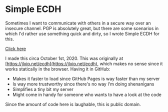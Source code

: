 # Simple ECDH

Sometimes I want to communicate with others in a secure way over an insecure channel. PGP is absolutely great, but there are some scenarios in which I'd rather use something quick and dirty, so I wrote Simple ECDH for this.

[Click here](https://jlxip.github.io/ecdh)

I made this circa October 1st, 2020. This was originally at [https://jlxip.net/ecdh](https://jlxip.net/ecdh), which makes no sense since it works statically in the browser. Having it in GitHub:

- Makes it faster to load since GitHub Pages is way faster than my server
- Is way more trustworthy since there's no way I'm doing shenanigans
- Simplifies a tiny bit my server
- Might come in handy for someone who wants to have a look at the code

Since the amount of code here is laughable, this is public domain.
